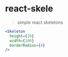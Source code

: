 # react-skele

> simple react skeletons

```jsx
<Skeleton
  height={20}
  width={100}
  borderRadius={4}
/>
```
